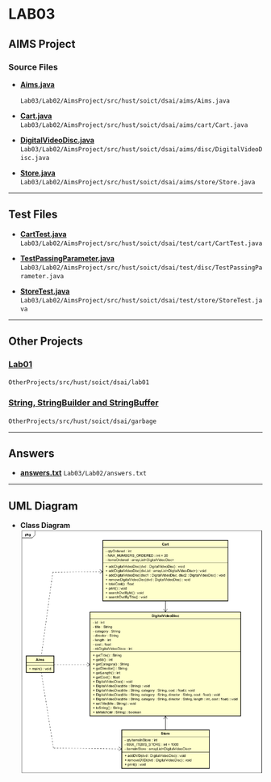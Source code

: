 # LAB03

## AIMS Project

### Source Files
- **[Aims.java](https://github.com/pikasonix/Lab03/blob/release/lab03/Lab03/Lab02/AimsProject/src/hust/soict/dsai/aims/Aims.java)**
 
  `Lab03/Lab02/AimsProject/src/hust/soict/dsai/aims/Aims.java`

- **[Cart.java](https://github.com/pikasonix/Lab03/blob/release/lab03/Lab03/Lab02/AimsProject/src/hust/soict/dsai/aims/cart/Cart.java)**
  `Lab03/Lab02/AimsProject/src/hust/soict/dsai/aims/cart/Cart.java`

- **[DigitalVideoDisc.java](https://github.com/pikasonix/Lab03/blob/release/lab03/Lab03/Lab02/AimsProject/src/hust/soict/dsai/aims/disc/DigitalVideoDisc.java)**
  `Lab03/Lab02/AimsProject/src/hust/soict/dsai/aims/disc/DigitalVideoDisc.java`

- **[Store.java](https://github.com/pikasonix/Lab03/blob/release/lab03/Lab03/Lab02/AimsProject/src/hust/soict/dsai/aims/store/Store.java)**
  `Lab03/Lab02/AimsProject/src/hust/soict/dsai/aims/store/Store.java`

---

## Test Files

- **[CartTest.java](https://github.com/pikasonix/Lab03/blob/release/lab03/Lab03/Lab02/AimsProject/src/hust/soict/dsai/test/cart/CartTest.java)**
  `Lab03/Lab02/AimsProject/src/hust/soict/dsai/test/cart/CartTest.java`

- **[TestPassingParameter.java](https://github.com/pikasonix/Lab03/blob/release/lab03/Lab03/Lab02/AimsProject/src/hust/soict/dsai/test/disc/TestPassingParameter.java)**
  `Lab03/Lab02/AimsProject/src/hust/soict/dsai/test/disc/TestPassingParameter.java`

- **[StoreTest.java](https://github.com/pikasonix/Lab03/blob/release/lab03/Lab03/Lab02/AimsProject/src/hust/soict/dsai/test/store/StoreTest.java)**
  `Lab03/Lab02/AimsProject/src/hust/soict/dsai/test/store/StoreTest.java`

---

## Other Projects

### [Lab01](https://github.com/pikasonix/Lab03/blob/release/lab03/OtherProjects/src/hust/soict/dsai/lab01)
`OtherProjects/src/hust/soict/dsai/lab01`

### [String, StringBuilder and StringBuffer](https://github.com/pikasonix/Lab03/blob/release/lab03/OtherProjects/src/hust/soict/dsai/garbage)
`OtherProjects/src/hust/soict/dsai/garbage`

---

## Answers

- **[answers.txt](https://github.com/pikasonix/Lab03/blob/release/lab03/Lab03/Lab02/answers.txt)**
  `Lab03/Lab02/answers.txt`

---

## UML Diagram

- **Class Diagram**  
  ![Class Diagram](Lab03/Lab02/Design/ClassDiagram.png)
